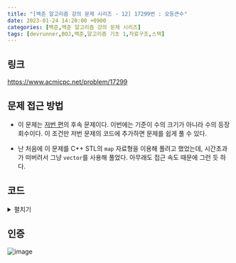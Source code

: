 ```yaml
---
title: "[백준 알고리즘 강의 문제 시리즈 - 12] 17299번 : 오등큰수"
date: 2023-01-24 14:20:00 +0900
categories: [백준,백준 알고리즘 강의 문제 시리즈]
tags: [devrunner,BOJ,백준,알고리즘 기초 1,자료구조,스택]
---
```


링크
---
<https://www.acmicpc.net/problem/17299>


문제 접근 방법
---
* 이 문제는 [저번 편](https://baejw0111.github.io/posts/BOJ-series-11-17298/)의 후속 문제이다.
이번에는 기준이 수의 크기가 아니라 수의 등장 회수이다.
이 조건만 저번 문제의 코드에 추가하면 문제를 쉽게 풀 수 있다.

* 난 처음에 이 문제를 C++ STL의 `map` 자료형을 이용해 풀려고 했었는데, 시간초과가 떠버려서 그냥 `vector`를 사용해 풀었다. 아무래도 접근 속도 때문에 그런 듯 하다.

코드
---
<details>
<summary>펼치기</summary>
<div markdown="1">

```cpp
#include <bits/stdc++.h>
using namespace std;

int n;

/*
seq: 수열 A를 저장할 스택
stk: 오등큰수를 알아낼 때 사용할 스택
ans: 수열 A의 각 수의 오등큰수를 저장할 스택
*/
stack<int> seq, stk, ans;

// cnt: 각 수의 등장 횟수를 저장할 벡터
vector<int> cnt;

int main()
{
    ios_base::sync_with_stdio(false);
    cin.tie(NULL);
    cout.tie(NULL);

    cin >> n;

    // 수열의 최대값을 저장하기 위한 변수
    int m = 0;

    for (int i = 0; i < n; i++)
    {
        int tmp;
        cin >> tmp;

        seq.push(tmp);
        m = max(m, tmp);
        // 최대값+1의 크기로 cnt의 인덱스 범위 늘리기
        cnt.resize(m + 1);
        cnt[tmp] += 1;
    }

    /*
    오등큰수가 무조건 없는 수열의 마지막 수를 고려해
    코드 작성에 용이하도록 -1을 push
    */
    stk.push(-1);

    // 수열 A를 거꾸로 읽어나간다.
    while (!seq.empty())
    {
        /*
        현재 스캔 중인 수보다 stk의 가장 위에 있는 수(top)가 더 크면 pop
        top이 -1일 시 중단
        */
        while (stk.top() > 0 && cnt[stk.top()] <= cnt[seq.top()])
        {
            stk.pop();
        }

        // 위 과정이 끝났을 때의 stk의 top을 오등큰수로 저장
        ans.push(stk.top());

        // 현재 스캔 중인 수를 스택에 저장
        stk.push(seq.top());

        // 다음 수 스캔
        seq.pop();
    }

    while (!ans.empty())
    {
        cout << ans.top() << ' ';
        ans.pop();
    }

    return 0;
}
```

</div>
</details>

인증
---
![image](https://user-images.githubusercontent.com/87963766/214217700-ba7fa8e0-585a-4de7-96a5-df034b6605f4.png)